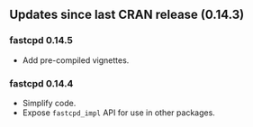 ## Updates since last CRAN release (0.14.3)

### fastcpd 0.14.5

*   Add pre-compiled vignettes.

### fastcpd 0.14.4

*   Simplify code.
*   Expose `fastcpd_impl` API for use in other packages.
